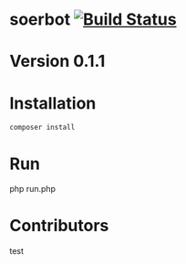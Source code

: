 # soerbot [![Build Status](https://travis-ci.org/esergeev/soerbot.svg?branch=master)](https://travis-ci.org/esergeev/soerbot)
# Version 0.1.1

# Installation

```
composer install
```

# Run

php run.php

# Contributors

test

